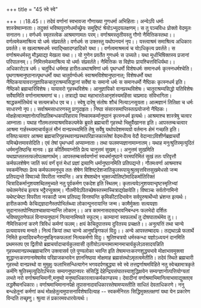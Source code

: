 +++
title = "45 स्वे स्वे"

+++
।।18.45।। तदेवं वर्णानां स्वभावजा गौणाख्या गुणधर्मा अभिहिताः। अन्येऽपि
धर्माः शास्त्रेष्वाम्नाताः। तदुक्तं भविष्यपुराणेधर्माच्छ्रेयः
समुद्दिष्टं श्रेयोऽभ्युदयलक्षणम्। स तु पञ्चविधः प्रोक्तो वेदमूलः
सनातनः।। वर्णधर्मः स्मृतस्त्वेक आश्रमाणामतः परम्। वर्णाश्रमस्तृतीयस्तु
गौणो नैमित्तिकस्तथा।। वर्णत्वमेकमाश्रित्य यो धर्मः संप्रवर्तते। वर्णधर्मः
स उक्तस्तु यथोपनयनं नृप।। यस्त्वाश्रमं समाश्रित्य अधिकारः प्रवर्तते। स
खल्वाश्रमधर्मः स्याद्भिक्षादण्डादिको यथा।। वर्णत्वमाश्रमत्वं च योऽधिकृत्य
प्रवर्तते। स वर्णाश्रमधर्मस्तु मौञ्ज्याद्या मेखला यथा।। यो गुणेन
प्रवर्तेत गुणधर्मः स उच्यते। यथा मूर्धाभिषिक्तस्य प्रजानां
परिपालनम्।। निमित्तमेकमाश्रित्य यो धर्माः संप्रवर्तते। नैमित्तिकः स
विज्ञेयः प्रायश्चित्तविधिर्यथा।। अधिकारोऽत्र धर्मः। चतुर्विधं धर्ममाह
हारीतःअथाश्रमिणां धर्मः पृथग्धर्मो विशेषधर्मः समानधर्मः
कृत्स्नधर्मश्चेति। पृथगाश्रमानुष्ठानात्पृथग्धर्मो यथा चातुर्वर्ण्यधर्मः
स्वाश्रमविशेषानुष्ठानात्; विशेषधर्मो यथा
नैष्ठिकयायावरानुज्ञापिकचातुराश्रम्यसिद्धानां सर्वेषां यः समानो धर्मः स
समानधर्मो नैष्ठिकः कृत्स्नधर्म इति। नैष्ठिको ब्रह्मचारिविशेषः। यायावरो
गृहस्थविशेषः। आनुज्ञापिको वानप्रस्थविशेषः। चातुराश्रम्यसिद्धो यतिविशेषः
सर्वेषामिति वर्णानामाश्रमाणां च।। तत्राद्यो यथा महाभारतेआनृशंस्यमहिंसा
चाप्रमादः संविभागिता। श्राद्धकर्मातिथेयं च सत्यमक्रोध एव च।। स्वेषु
दारेषु संतोषः शौचं नित्याऽनसूयता। आत्मज्ञानं तितिक्षा च धर्मः साधारणो
नृप।। सर्वाश्रमसाधारणस्तु प्रागुदाहृतः। निष्ठा संसारसमाप्तिस्तत्प्रयोजनो
नैष्ठिकः। मोक्षहेत्वात्मज्ञानोत्पत्तिप्रतिबन्धकपरिहाराय
निष्कामकर्मानुष्ठानं कृत्स्नधर्म इत्यर्थः। आश्रमाश्च शास्त्रेषु चत्वार
आम्नाताः। यथाह गौतमःतस्याश्रमविकल्पमेके ब्रुवते ब्रह्मचारी गृहस्थो
भिक्षुर्वैखानस इति। आपस्तम्बःचत्वार आश्रमा गार्हस्थ्यमाचार्यकुलं मौनं
वानप्रस्थ्यमिति तेषु सर्वेषु यथोपदेशमव्यग्रो वर्तमानः क्षेमं गच्छति इति।
वसिष्ठःचत्वार आश्रमा ब्रह्मचारिगृहस्थवानप्रस्थपरिव्राजकास्तेषां
वेदमधीत्य वेदौ वेदान्वाऽविशीर्णब्रह्मचर्यो यमिच्छेत्तमावसेदिति। एवं
तेषां पृथग्धर्मा अप्याम्नाताः। तथा फलमप्यज्ञानामाम्नातम्। यथाह
मनुःश्रुतिस्मृत्युदितं धर्ममनुतिष्ठन्हि मानवः। इह कीर्तिमवाप्नोति
प्रेत्य चानुत्तमं सुखम्।। अनुत्तमं सुखमिति
यथाप्राप्ततत्तत्फलोपलक्षणार्थम्। आपस्तम्बःसर्ववर्णानां स्वधर्मानुष्ठाने
परमपरिमितं सुखं ततः परिवृत्तौ कर्मफलशेषेण जातिं रूपं वर्णं वृत्तं मेधां
प्रज्ञां द्रव्याणि धर्मानुष्ठानमिति प्रतिपद्यन्ते। गौतमःवर्णा आश्रमाश्च
स्वकर्मनिष्ठाः प्रेत्य कर्मफलमनुभूय ततः शेषेण
विशिष्टदेशजातिकुलरूपायुःश्रुतवृत्तवित्तसुखमेधसो जन्म प्रतिपद्यन्ते
विष्वञ्चो विपरीता नश्यन्ति। अत्र शेषशब्देन
भुक्तज्योतिष्टोमादिकर्मातिरिक्तं चित्रादिकर्मानुशयशब्दितमुच्यते नतु
पूर्वकर्मण एकदेश इति स्थितम्। कृतात्ययेऽनुशयवान्दृष्टस्मृतिभ्यां
यथेतमनेवंच इत्यत्र भट्टैरप्युक्तम्।
गौतमीयेऽपितच्छेषस्तस्माच्चित्राद्यपेक्षयेति। विष्वञ्चः सर्वतोगामिनो
यथेष्टचेष्टा विपरीता नरकादौ जन्म प्रतिपद्य विनश्यन्ति कृमिकीटादिभावेन
सर्वपुरुषार्थेभ्यो भ्रंशन्त इत्यर्थः। हारीतःकाम्यैः
केचिद्यज्ञदानैस्तपोभिर्लब्ध्वा लोकान्पुनरायान्ति जन्म। कामैर्मुक्ताः
सत्ययज्ञाः सुदानास्तपोनिष्ठाश्चाक्षयान्यान्ति लोकान्।। अत्र
कामनासदसद्भावनिबन्धनः फलभेदो दर्शितः भविष्यपुराणेफलं विनाप्यनुष्ठानं
नित्यानामिष्यते स्फुटम्। काम्यानां स्वफलार्थं तु दोषघातार्थमेव
तु।। नैमित्तिकानां करणे त्रिविधं कर्मणां फलम्। क्षयं केचिदुपात्तस्य
दुरितस्य प्रचक्षते।। अनुत्पत्तिं तथा चान्ये प्रत्यवायस्य मन्वते। नित्यं
क्रियां तथा चान्ये आनुषङ्गिफलं विदुः।। अन्ये आपस्तम्बादयः। तद्यथाऽम्रे
फलार्थे निमिते इत्यादिवचनैरानुषङ्गिकफलतां नित्यकर्मणो विदुः।
श्रुतिश्चत्रयो धर्मस्कन्धा यज्ञोऽध्ययनं दानमिति प्रथमस्तप एव द्वितीयो
ब्रह्मचर्यादाचार्यकुलवासी तृतीयोऽत्यन्तमात्मानमाचार्यकुलेऽवसादयन्निति
गृहस्थवानप्रस्थब्रह्मचारिण उक्त्वासर्व एते पुण्यलोका भवन्ति इति
तेषामन्तःकरणशुद्ध्यभावे मोक्षाभावमुक्त्वा शुद्धान्तःकरणानामेषामेव
परिव्राजकभावेन ज्ञाननिष्ठया मोक्षमाह ब्रह्मसंस्थोऽमृतत्वमेतीति। तदेवं
स्थिते ब्रह्मचारी गृहस्थो वानप्रस्थो वा मुमुक्षुः फलाभिसन्धित्यागेन
भगवदर्पणबुद्ध्या स्वे स्वे तत्तद्वर्णाश्रमविहिते नतु स्वेच्छामात्रकृते
कर्मणि श्रुतिस्मृत्युदितेऽभिरतः सम्यगनुष्ठानपरः संसिद्धिं
देहेन्द्रियसंघातस्याशुद्धिक्षयेन सम्यग्ज्ञानोत्पत्तियोग्यतां लभते नरो
वर्णाश्रमाभिमानी,मनुष्यो मनुष्याधिकारत्वात्कर्मकाण्डस्य। देवादीनां
वर्णाश्रमाभिमानित्वाभावाद्युक्तएव तद्धर्मेष्वनधिकारः।
वर्णाश्रमाभिमानानपेक्षे तूपासनादावधिकारस्तेषामप्यस्तीति साधितं
देवताधिकरणे। ननु बन्धहेतूनां कर्मणां कथं
मोक्षहेतुत्वमुपासनाविशेषादित्याह -- स्वकर्मनिरतः सिद्धिमुक्तलक्षणां यथा
येन प्रकारेण विन्दति तच्छृणु। श्रुत्वा तं प्रकारमवधारयेत्यर्थः।
